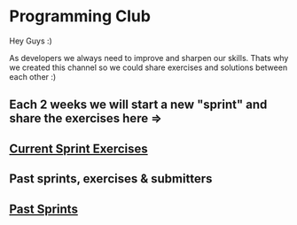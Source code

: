 # Programming Club

Hey Guys :)

As developers we always need to improve and sharpen our skills.
Thats why we created this channel so we could share exercises and solutions between each other :)

## Each 2 weeks we will start a new "sprint" and share the exercises here =>
## [Current Sprint Exercises](./current.md)


## Past sprints, exercises & submitters
## [Past Sprints](./past.md)